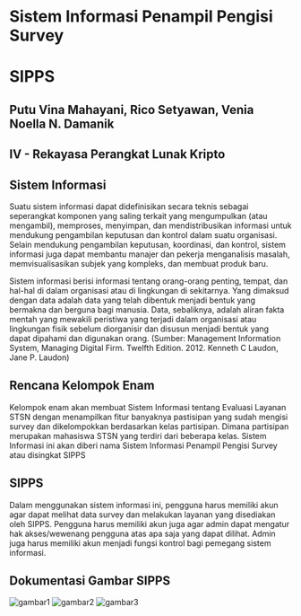 # Sistem Informasi Penampil Pengisi Survey
# SIPPS

## Putu Vina Mahayani, Rico Setyawan, Venia Noella N. Damanik
## IV - Rekayasa Perangkat Lunak Kripto

## Sistem Informasi
Suatu sistem informasi dapat didefinisikan secara teknis sebagai seperangkat komponen yang saling terkait yang mengumpulkan (atau mengambil), memproses, menyimpan, dan mendistribusikan informasi untuk mendukung pengambilan keputusan dan kontrol dalam suatu organisasi. Selain mendukung pengambilan keputusan, koordinasi, dan kontrol, sistem informasi juga dapat membantu manajer dan pekerja menganalisis masalah, memvisualisasikan subjek yang kompleks, dan membuat produk baru.

Sistem informasi berisi informasi tentang orang-orang penting, tempat, dan hal-hal di dalam organisasi atau di lingkungan di sekitarnya. Yang dimaksud dengan data adalah data yang telah dibentuk menjadi bentuk yang bermakna dan berguna bagi manusia. Data, sebaliknya, adalah aliran fakta mentah yang mewakili peristiwa yang terjadi dalam organisasi atau lingkungan fisik sebelum diorganisir dan disusun menjadi bentuk yang dapat dipahami dan digunakan orang.
(Sumber: Management Information System, Managing Digital Firm. Twelfth Edition. 2012. Kenneth C Laudon, Jane P. Laudon)

## Rencana Kelompok Enam
Kelompok enam akan membuat Sistem Informasi tentang Evaluasi Layanan STSN dengan menampilkan fitur banyaknya pastisipan yang sudah mengisi survey dan dikelompokkan berdasarkan kelas partisipan. Dimana partisipan merupakan mahasiswa STSN yang terdiri dari beberapa kelas. Sistem Informasi ini akan diberi nama Sistem Informasi Penampil Pengisi Survey atau disingkat SIPPS

## SIPPS
Dalam menggunakan sistem informasi ini, pengguna harus memiliki akun agar dapat melihat data survey dan melakukan layanan yang disediakan oleh SIPPS. Pengguna harus memiliki akun juga agar admin dapat mengatur hak akses/wewenang pengguna atas apa saja yang dapat dilihat. Admin juga harus memiliki akun menjadi fungsi kontrol bagi pemegang sistem informasi.

## Dokumentasi Gambar SIPPS
![gambar1](https://user-images.githubusercontent.com/58714157/73045399-56319180-3ea0-11ea-8c1a-2c64372d6413.jpg)
![gambar2](https://user-images.githubusercontent.com/58714157/73045407-59c51880-3ea0-11ea-8411-88bcd9853b5d.jpg)
![gambar3](https://user-images.githubusercontent.com/58714157/73045410-5b8edc00-3ea0-11ea-8b90-5a9a3d98bc92.jpg)
